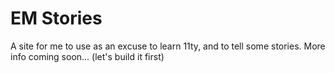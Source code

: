 # EM Stories
A site for me to use as an excuse to learn 11ty, and to tell some stories.
More info coming soon... (let's build it first)